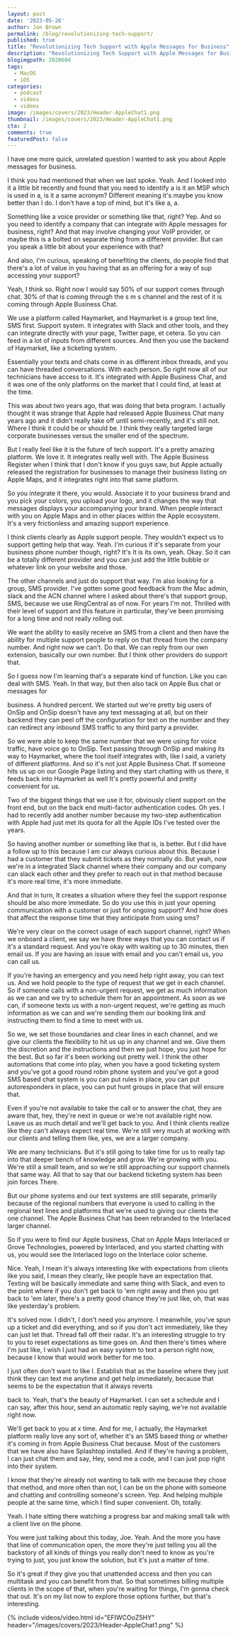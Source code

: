 ```yaml
---
layout: post
date: '2023-05-26'
author: Jon Brown
permalink: /blog/revolutionizing-tech-support/
published: true
title: "Revolutionizing Tech Support with Apple Messages for Business"
description: "Revolutionizing Tech Support with Apple Messages for Business"
blogimgpath: 2020604
tags:
  - MacOS
  - iOS
categories:
  - podcast
  - videos
  - videos
image: /images/covers/2023/Header-AppleChat1.png
thumbnail: /images/covers/2023/Header-AppleChat1.png
cta: 2
comments: true
featuredPost: false
---
```

I have one more quick, unrelated question I wanted to ask you about Apple messages for business.

I think you had mentioned that when we last spoke. Yeah. And I looked into it a little bit recently and found that you need to identify a  is it an MSP which is used in a, is it a same acronym? Different meaning it's  maybe you know better than I do. I don't have a top of mind, but it's like a, a.

Something like a voice provider or something like that, right? Yep. And so you need to identify a company that can integrate with Apple messages for business, right? And that may involve changing your VoIP provider, or maybe this is a bolted on separate thing from a different provider. But can you speak a little bit about your experience with that?

And also, I'm curious, speaking of benefiting the clients, do people find that there's a lot of value in you having that as an offering for  a way of sup  accessing your support?  

Yeah, I think so. Right now I would say 50% of our support comes through chat. 30% of that is coming through the s m s channel and the rest of it is coming through Apple Business Chat.

We use a platform called Haymarket, and Haymarket is a group text line, SMS first. Support system. It integrates with Slack and other tools, and they can integrate directly with your page, Twitter page, et cetera. So you can feed in a lot of inputs from different sources. And then you use the backend of Haymarket, like a ticketing system.

Essentially your texts and chats come in   as different inbox threads, and you can have threaded conversations. With each person. So right now all of our technicians have access to it. It's integrated with Apple Business Chat, and it was one of the only platforms on the market that I could find, at least at the time.

This was about two years ago, that was doing that beta program. I actually thought it was strange that Apple had released Apple Business Chat  many years ago and it didn't really take off until semi-recently, and it's still not. Where I think it could be or should be. I think they really targeted large corporate businesses versus the smaller end of the spectrum.

But I really feel like it is the future of tech support. It's a pretty amazing platform. We love it. It integrates really well with. The Apple Business Register when I think that  I don't know if you guys saw, but Apple actually released the registration for businesses to manage their business listing on Apple Maps, and it integrates right into that same platform.

So you integrate it there, you would. Associate it to your business brand and you pick your colors, you upload your logo, and it changes the way that messages displays your accompanying your brand. When people interact with you on Apple Maps and in other places within the Apple ecosystem. It's a very frictionless and amazing support experience.

I think clients clearly as Apple support people.   They wouldn't expect us to support getting help that way. Yeah. I'm curious if it's separate from your business phone number though, right? It's It is its own, yeah. Okay. So it can be a totally different provider and you can just add the little bubble or whatever link on your website and those.

The other channels and just do support that way. I'm also looking for a group, SMS provider. I've gotten some good feedback from the Mac admin, slack and the ACN channel where I asked about there's that support group, SMS, because  we use RingCentral as of now.  For years I'm not. Thrilled with their level of support and this feature in particular, they've been promising for a long time and not really rolling out.

We want the ability to easily receive an SMS from a client and then have the ability for multiple support people to reply on that thread from the company number. And right now we can't. Do that. We can reply from our own extension, basically our own number. But I think other providers do support that.

So I guess now I'm learning that's a separate kind of function. Like you can deal with SMS. Yeah. In that way, but then also tack on Apple Bus chat or messages for 

business.  A hundred percent. We started out we're pretty big users of OnSip and OnSip doesn't have any text messaging at all, but on their backend they can peel off the configuration for text on the number and they can redirect any inbound SMS traffic to any third party a provider.

So we were able to keep the same number that we were using for voice traffic, have voice go to OnSip. Text passing through OnSip and making its way to Haymarket, where the tool itself integrates with, like I said, a variety of different platforms. And so it's not just Apple Business Chat. If someone hits us up on our Google Page listing and they start chatting with us there, it feeds back into Haymarket as well   It's pretty powerful and pretty convenient for us.

Two of the biggest things that we use it for, obviously client support on the front end, but on the back end multi-factor authentication codes. Oh yes. I had to recently add another number because my two-step authentication with Apple had just met its quota for all the Apple IDs I've tested over the years.

So having another number or something like that is, is better. But I did have a follow up to this because I am cur always curious about this. Because I had a customer that they submit tickets as they normally do. But yeah, now we're in a integrated Slack channel where their company and our company can slack each other and they prefer to reach out in that method because it's more real time, it's more immediate.

And that in turn, It creates a situation where they feel the support response should be also more immediate.   So  do you use this in just your opening communication with a customer or just for ongoing support? And how does that affect the response time that they anticipate from using sms?

We're very clear on the correct usage of each support channel, right? When we onboard a client, we say we have three ways that you can contact us if it's a standard request. And you're okay with waiting up to 30 minutes, then email us. If you are having an issue with email and you can't email us, you can call us.

If you're having an emergency and you need help right away, you can text us.  And we hold people to the type of request that we get in each channel. So if someone calls with a non-urgent request, we get as much information as we can and we try to schedule them for an appointment. As soon as we can, if someone texts us with a non-urgent request, we're getting as much information as we can and we're sending them our booking link and instructing them to find a time to meet with us.

So we, we set those boundaries and clear lines in each channel, and we give our clients the flexibility to hit us up in any channel and we. Give them the discretion and the instructions  and then we just hope, you just hope for the best.  But so far it's been working out pretty well. I think the other automations that come into play, when you have a good ticketing system and you've got a good round robin phone system and you've got a good SMS based chat system is you can put rules in place, you can put autoresponders in place, you can put hunt groups in place that will ensure that.

Even if you're not available to take the call or to answer the chat, they are aware that, hey, they're next in queue or we're not available right now. Leave us as much detail and we'll get back to you. And  I think clients realize like they can't always expect real time. We're still very much at working with our clients and telling them like, yes, we are a larger company.

We are many technicians. But it's still going to take time for us to really tap into that deeper bench of knowledge and grow. We're growing with you. We're still a small team, and so we're still approaching our support channels that same way. All that to say that our backend ticketing system has been join forces There. 

But our phone systems and our text systems are still separate, primarily because of the regional numbers that everyone is used to calling in the regional text lines and platforms that we're used to giving our clients the one channel. The Apple Business Chat has been rebranded to the Interlaced larger channel.

So if you were to find our Apple business, Chat on Apple Maps Interlaced or Grove Technologies, powered by Interlaced, and you started chatting with us, you would see the Interlaced logo on the Interlace color scheme.  

Nice. Yeah, I mean it's always interesting like with expectations from clients  like you said, I mean they clearly, like people have an expectation that. Texting will be basically immediate and same thing with Slack, and even to the point where if you don't get back to 'em right away and then you get back to 'em later, there's a pretty good chance they're just like, oh, that was like yesterday's problem.

It's solved now. I didn't, I don't need you anymore. I meanwhile, you've spun up a ticket and did everything, and so if you don't act immediately, like they can just let that. Thread fall off their radar. It's an interesting struggle to try to you to reset expectations as time goes on. And then there's times where I'm just like, I wish I just had an easy system to text a person right now, because I know that would work better for me too.

I just often don't want to like I. Establish that as the baseline where they just think they can text me anytime and get help immediately, because that seems to be the expectation that it always reverts 

back to. Yeah, that's the beauty of Haymarket. I can set a schedule and I can say, after this hour, send an automatic reply saying, we're not available right now.

We'll get back to you at x time. And for me, I actually, the Haymarket platform really love any sort of, whether it's an SMS based thing or whether it's coming in from Apple Business Chat because. Most of the customers  that we have also have Splashtop installed. And if they're having a problem, I can just chat them and say, Hey, send me a code, and I can just pop right into their system.

I know that they're already not wanting to talk with me because they chose that method, and more often than not, I can be on the phone with someone and chatting and controlling someone's screen. Yep. And helping multiple people at the same time, which I find super convenient. Oh, totally. 

Yeah. I hate sitting there watching a progress bar and making small talk with a client live on the phone.

You were just talking about this today, Joe. Yeah. And the more you have that line of communication open, the more they're just telling you all the backstory of all kinds of things you really don't need to know as you're trying to just, you just know the solution, but it's just a matter of time.

So it's great if they give you that unattended access and then you can multitask and you can benefit from that. So that sometimes billing multiple clients  in the scope of that, when you're waiting for things, I'm gonna check that out. It's on my list now to explore those options further, but  that's interesting.


{% include videos/video.html id="EFIWCOoZ5HY" header="/images/covers/2023/Header-AppleChat1.png" %}